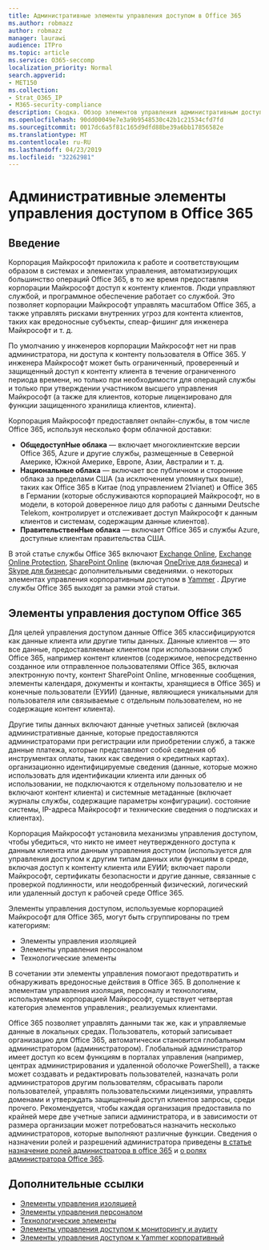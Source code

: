 ```yaml
---
title: Административные элементы управления доступом в Office 365
ms.author: robmazz
author: robmazz
manager: laurawi
audience: ITPro
ms.topic: article
ms.service: O365-seccomp
localization_priority: Normal
search.appverid:
- MET150
ms.collection:
- Strat_O365_IP
- M365-security-compliance
description: Сводка. Обзор элементов управления административным доступом и категоризации данных в Office 365.
ms.openlocfilehash: 90dd00049e7e3a9b9548530c42b1c21534cfd7fd
ms.sourcegitcommit: 0017dc6a5f81c165d9dfd88be39a6bb17856582e
ms.translationtype: MT
ms.contentlocale: ru-RU
ms.lasthandoff: 04/23/2019
ms.locfileid: "32262981"
---
```

# <a name="administrative-access-controls-in-office-365"></a>Административные элементы управления доступом в Office 365 

## <a name="introduction"></a>Введение
Корпорация Майкрософт приложила к работе и соответствующим образом в системах и элементах управления, автоматизирующих большинство операций Office 365, в то же время предоставляя корпорации Майкрософт доступ к контенту клиентов. Люди управляют службой, и программное обеспечение работает со службой. Это позволяет корпорации Майкрософт управлять масштабом Office 365, а также управлять рисками внутренних угроз для контента клиентов, таких как вредоносные субъекты, спеар-фишинг для инженера Майкрософт и т. д.

По умолчанию у инженеров корпорации Майкрософт нет ни прав администратора, ни доступа к контенту пользователя в Office 365. У инженера Майкрософт может быть ограниченный, проверенный и защищенный доступ к контенту клиента в течение ограниченного периода времени, но только при необходимости для операций службы и только при утверждении участником высшего управления Майкрософт (а также для клиентов, которые лицензировано для функции защищенного хранилища клиентов, клиента).

Корпорация Майкрософт предоставляет онлайн-службы, в том числе Office 365, используя несколько форм облачной доставки:

- **ОбщедоступНые облака** — включает многоклиентские версии Office 365, Azure и другие службы, размещенные в Северной Америке, Южной Америке, Европе, Азии, Австралии и т. д.
- **Национальные облака** — включает все публичном и сторонние облака за пределами США (за исключением упомянутых выше), таких как Office 365 в Китае (под управлением 21vianet) и Office 365 в Германии (которые обслуживаются корпорацией Майкрософт, но в модели, в которой доверенное лицо для работы с данными Deutsche Telekom, контролирует и отслеживает доступ Майкрософт к данным клиентов и системам, содержащим данные клиентов).
- **ПравительственНые облака** — включает Office 365 и службы Azure, доступные клиентам правительства США.

В этой статье службы Office 365 включают [Exchange Online](https://docs.microsoft.com/Exchange/exchange-online), [Exchange Online Protection](https://docs.microsoft.com/Office365/SecurityCompliance/eop/exchange-online-protection-overview), [SharePoint Online](https://docs.microsoft.com/sharepoint/sharepoint-online) (включая [OneDrive для бизнеса](https://docs.microsoft.com/OneDrive/onedrive)) и [Skype для бизнеса](https://docs.microsoft.com/SkypeForBusiness/skype-for-business-online)с дополнительными сведениями. о некоторых элементах управления корпоративным доступом в [Yammer](https://support.office.com/article/yammer-–-admin-help-e1464355-1f97-49ac-b2aa-dd320b179dbe?ui=en-US&rs=en-US&ad=US) . Другие службы Office 365 выходят за рамки этой статьи.

## <a name="office-365-access-controls"></a>Элементы управления доступом Office 365
Для целей управления доступом данные Office 365 классифицируются как данные клиента или другие типы данных. Данные клиентов — это все данные, предоставляемые клиентом при использовании служб Office 365, например контент клиентов (содержимое, непосредственно созданное или отправленное пользователями Office 365, включая электронную почту, контент SharePoint Online, мгновенные сообщения, элементы календаря, документы и контакты, хранящиеся в Office 365) и конечные пользователи (ЕУИИ) (данные, являющиеся уникальными для пользователя или связываемые с отдельным пользователем, но не содержащие контент клиента). 

Другие типы данных включают данные учетных записей (включая административные данные, которые предоставляются администраторами при регистрации или приобретении служб, а также данные платежа, которые представляют собой сведения об инструментах оплаты, таких как сведения о кредитных картах). организационно идентифицируемые сведения (данные, которые можно использовать для идентификации клиента или данных об использовании, не подключаются к отдельному пользователю и не включают контент клиента) и системные метаданные (включает журналы службы, содержащие параметры конфигурации). состояние системы, IP-адреса Майкрософт и технические сведения о подписках и клиентах).

Корпорация Майкрософт установила механизмы управления доступом, чтобы убедиться, что никто не имеет неутвержденного доступа к данным клиента или данным управления доступом (используется для управления доступом к другим типам данных или функциям в среде, включая доступ к контенту клиента или ЕУИИ; включает пароли Майкрософт, сертификаты безопасности и другие данные, связанные с проверкой подлинности, или неодобренный физический, логический или удаленный доступ к рабочей среде Office 365.

Элементы управления доступом, используемые корпорацией Майкрософт для Office 365, могут быть сгруппированы по трем категориям:
- Элементы управления изоляцией
- Элементы управления персоналом
- Технологические элементы

В сочетании эти элементы управления помогают предотвратить и обнаруживать вредоносные действия в Office 365. В дополнение к элементам управления изоляция, персоналу и технологиям, используемым корпорацией Майкрософт, существует четвертая категория элементов управления:, реализуемых клиентами.

Office 365 позволяет управлять данными так же, как и управляемые данные в локальных средах. Пользователь, который записывает организацию для Office 365, автоматически становится глобальным администратором (администратором). Глобальный администратор имеет доступ ко всем функциям в порталах управления (например, центрах администрирования и удаленной оболочке PowerShell), а также может создавать и редактировать пользователей, назначать роли администраторов другим пользователям, сбрасывать пароли пользователей, управлять пользовательскими лицензиями, управлять доменами и утверждать защищенный доступ клиентов запросы, среди прочего. Рекомендуется, чтобы каждая организация предоставила по крайней мере две учетные записи администратора, и в зависимости от размера организации может потребоваться назначить несколько администраторов, которые выполняют различные функции. Сведения о назначении ролей и разрешений администратора приведены [в статье назначение ролей администратора в office 365](https://support.office.com/article/Assigning-admin-roles-in-Office-365-eac4d046-1afd-4f1a-85fc-8219c79e1504) и [о ролях администратора Office 365](https://support.office.com/article/Permissions-in-Office-365-DA585EEA-F576-4F55-A1E0-87090B6AAA9D).


## <a name="related-links"></a>Дополнительные ссылки

- [Элементы управления изоляцией](office-365-isolation-controls.md)
- [Элементы управления персоналом](office-365-personnel-controls.md)
- [Технологические элементы](office-365-technology-controls.md)
- [Элементы управления доступом к мониторингу и аудиту](office-365-monitoring-and-auditing-access-controls.md)
- [Элементы управления доступом к Yammer корпоративный](office-365-yammer-enterprise-access-controls.md)